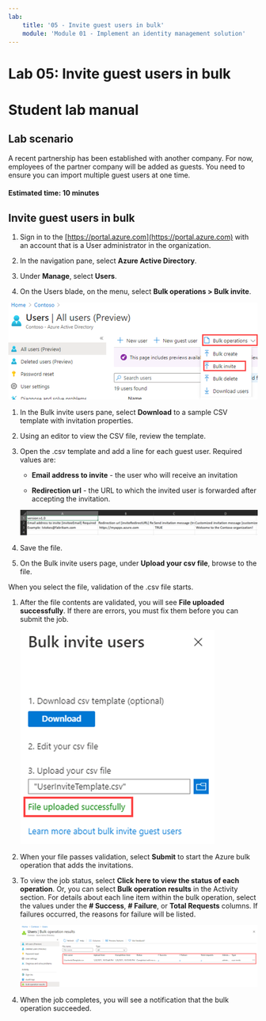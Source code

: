 ```yaml
---
lab:
    title: '05 - Invite guest users in bulk'
    module: 'Module 01 - Implement an identity management solution'
---
```


# Lab 05: Invite guest users in bulk

# Student lab manual

## Lab scenario

A recent partnership has been established with another company. For now, employees of the partner company will be added as guests. You need to ensure you can import multiple guest users at one time.

#### Estimated time: 10 minutes

## Invite guest users in bulk

1. Sign in to the [https://portal.azure.com](https://portal.azure.com) with an account that is a User administrator in the organization.

1. In the navigation pane, select **Azure Active Directory**.

1. Under **Manage**, select **Users**.

1. On the Users blade, on the menu, select **Bulk operations > Bulk invite**.

 ![Screen image displaying the All user page with the Bulk operations and Bulk invite menu options highlighted](./media/lp1-mod3-bulk-invite-option.png)

1. In the Bulk invite users pane, select **Download** to a sample CSV template with invitation properties.

1. Using an editor to view the CSV file, review the template.

1. Open the .csv template and add a line for each guest user. Required values are:

    - **Email address to invite** - the user who will receive an invitation

    - **Redirection url** - the URL to which the invited user is forwarded after accepting the invitation.

    ![Screen image displaying the example bulk invite guests template CSV](./media/lp1-mod3-template-csv.png)

1. Save the file.

1. On the Bulk invite users page, under **Upload your csv file**, browse to the file.

When you select the file, validation of the .csv file starts.

1. After the file contents are validated, you will see **File uploaded successfully**. If there are errors, you must fix them before you can submit the job.

    ![Screen image displaying Bulk invite users with File uploaded successfully message highlighted](./media/lp1-mod3-bulk-invite-users-upload-csv.png)

1. When your file passes validation, select **Submit** to start the Azure bulk operation that adds the invitations.

1. To view the job status, select **Click here to view the status of each operation**. Or, you can select **Bulk operation results** in the Activity section. For details about each line item within the bulk operation, select the values under the **# Success**, **# Failure**, or **Total Requests** columns. If failures occurred, the reasons for failure will be listed.

    ![Screen image displaying the results of a bulk operation](./media/lp1-mod3-bulk-operations-results.png)

1. When the job completes, you will see a notification that the bulk operation succeeded.
